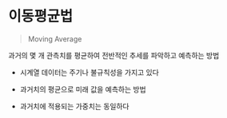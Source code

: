 # 이동평균법

> Moving Average

과거의 몇 개 관측치를 평균하여 전반적인 추세를 파악하고 예측하는 방법

- 시계열 데이터는 주기나 불규칙성을 가지고 있다

- 과거치의 평균으로 미래 값을 예측하는 방법

- 과거치에 적용되는 가중치는 동일하다